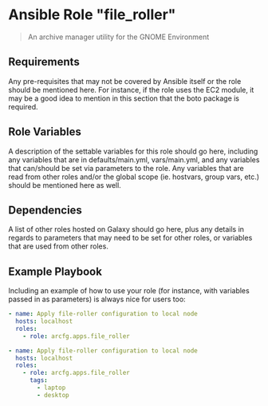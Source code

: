 # Ansible Role "file_roller"

> An archive manager utility for the GNOME Environment

## Requirements

Any pre-requisites that may not be covered by Ansible itself or the role should be mentioned here. For instance, if the
role uses the EC2 module, it may be a good idea to mention in this section that the boto package is required.

## Role Variables

A description of the settable variables for this role should go here, including any variables that are in
defaults/main.yml, vars/main.yml, and any variables that can/should be set via parameters to the role. Any variables
that are read from other roles and/or the global scope (ie. hostvars, group vars, etc.) should be mentioned here as
well.

## Dependencies

A list of other roles hosted on Galaxy should go here, plus any details in regards to parameters that may need to be set
for other roles, or variables that are used from other roles.

## Example Playbook

Including an example of how to use your role (for instance, with variables passed in as parameters) is always nice for
users too:

```yaml
- name: Apply file-roller configuration to local node
  hosts: localhost
  roles:
    - role: arcfg.apps.file_roller
```

```yaml
- name: Apply file-roller configuration to local node
  hosts: localhost
  roles:
    - role: arcfg.apps.file_roller
      tags:
        - laptop
        - desktop
```
